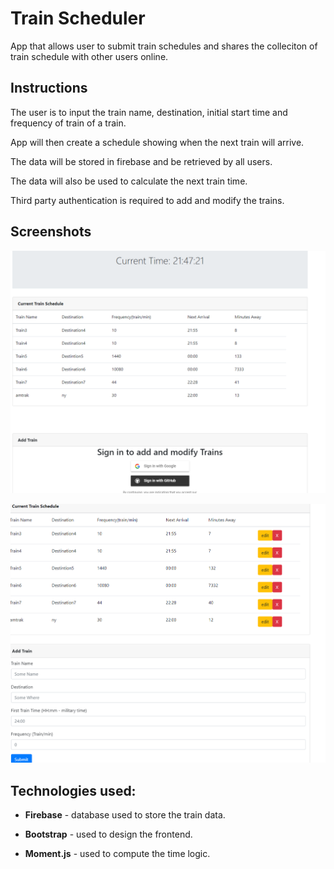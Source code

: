 # Train Scheduler

App that allows user to submit train schedules and shares the colleciton of train schedule with other users online.

## Instructions

The user is to input the train name, destination, initial start time and frequency of train of a train.

App will then create a schedule showing when the next train will arrive.

The data will be stored in firebase and be retrieved by all users.

The data will also be used to calculate the next train time.

Third party authentication is required to add and modify the trains.

## Screenshots

![](/assets/images/screenshot1.png)

![](/assets/images/screenshot2.png)

## Technologies used:

* **Firebase** - database used to store the train data.

* **Bootstrap** - used to design the frontend.

* **Moment.js** - used to compute the time logic.



